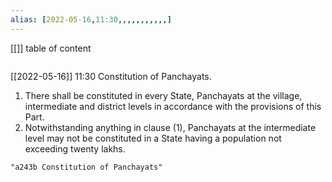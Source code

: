 ```yaml
---
alias: [2022-05-16,11:30,,,,,,,,,,,]
---
```

[[]]
table of content
```toc
```

[[2022-05-16]] 11:30
Constitution of Panchayats.
1) There shall be constituted in every State, Panchayats at the village, intermediate and district levels in accordance with the provisions of this Part.
2) Notwithstanding anything in clause (1), Panchayats at the intermediate level may not be constituted in a State having a population not exceeding twenty lakhs.
```query 2022-05-16 11:34
"a243b Constitution of Panchayats"
```